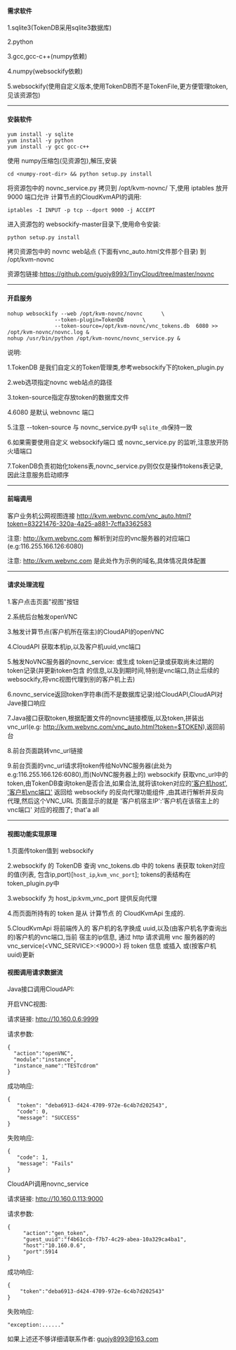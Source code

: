 #### 需求软件 ####
1.sqlite3(TokenDB采用sqlite3数据库)

2.python

3.gcc,gcc-c++(numpy依赖)

4.numpy(websockify依赖)

5.websockify(使用自定义版本,使用TokenDB而不是TokenFile,更方便管理token,见该资源包)

_ _ _

#### 安装软件 ####
```
yum install -y sqlite
yum install -y python
yum install -y gcc gcc-c++
```

使用 numpy压缩包(见资源包),解压,安装

```
cd <numpy-root-dir> && python setup.py install
```

将资源包中的 novnc_service.py 拷贝到 /opt/kvm-novnc/ 下,使用 iptables 放开 9000 端口允许
计算节点的CloudKvmAPI的调用:

```
iptables -I INPUT -p tcp --dport 9000 -j ACCEPT
```

进入资源包的 websockify-master目录下,使用命令安装:

```
python setup.py install
```

拷贝资源包中的 novnc web站点 (下面有vnc_auto.html文件那个目录) 到 /opt/kvm-novnc

资源包链接:https://github.com/guojy8993/TinyCloud/tree/master/novnc

_ _ _

#### 开启服务 ####

```
nohup websockify --web /opt/kvm-novnc/novnc      \
               --token-plugin=TokenDB      \
               --token-source=/opt/kvm-novnc/vnc_tokens.db  6080 >> /opt/kvm-novnc/novnc.log &
nohup /usr/bin/python /opt/kvm-novnc/novnc_service.py &
```

说明:

1.TokenDB 是我们自定义的Token管理类,参考websockify下的token_plugin.py

2.web选项指定novnc web站点的路径

3.token-source指定存放token的数据库文件

4.6080 是默认 webnovnc 端口

5.注意 --token-source 与 novnc_service.py中 `sqlite_db`保持一致

6.如果需要使用自定义 websockify端口 或 novnc_service.py 的监听,注意放开防火墙端口

7.TokenDB负责初始化tokens表,novnc_service.py则仅仅是操作tokens表记录,因此注意服务启动顺序

_ _ _

#### 前端调用 ####

客户业务机公网视图连接 http://kvm.webvnc.com/vnc_auto.html?token=83221476-320a-4a25-a881-7cffa3362583

注意: http://kvm.webvnc.com 解析到对应的vnc服务器的对应端口(e.g:116.255.166.126:6080)

注意: http://kvm.webvnc.com 是此处作为示例的域名,具体情况具体配置

_ _ _

#### 请求处理流程 ####
1.客户点击页面"视图"按钮

2.系统后台触发openVNC

3.触发计算节点(客户机所在宿主)的CloudAPI的openVNC

4.CloudAPI 获取本机ip,以及客户机uuid,vnc端口

5.触发NoVNC服务器的novnc_service: 或生成 token记录或获取尚未过期的token记录(并更新token包含
  的信息,以及到期时间,特别是vnc端口,防止后续的websockify,将vnc视图代理到别的客户机上去) 

6.novnc_service返回token字符串(而不是数据库记录)给CloudAPI,CloudAPI对Jave接口响应

7.Java接口获取token,根据配置文件的novnc链接模版,以及token,拼装出vnc_url(e.g:
  http://kvm.webvnc.com/vnc_auto.html?token=$TOKEN),返回前台

8.前台页面跳转vnc_url链接

9.前台页面的vnc_url请求将token传给NoVNC服务器(此处为e.g:116.255.166.126:6080),而(NoVNC服务器上的)
  websockify 获取vnc_url中的token,由TokenDB查询token是否合法,如果合法,就将该token对应的['客户机host',
  '客户机vnc端口'](列表形式) 返回给 websockify 的反向代理功能组件 ,由其进行解析并反向代理,然后这个VNC_URL
  页面显示的就是 '客户机宿主IP':'客户机在该宿主上的vnc端口' 对应的视图了; that'a all

_ _ _

#### 视图功能实现原理 ####
1.页面传token值到 websockify

2.websockify 的 TokenDB 查询 vnc_tokens.db 中的 tokens 表获取 token对应的值(列表,
  包含ip,port)[`host_ip`,`kvm_vnc_port`]; tokens的表结构在 token_plugin.py中

3.websockify 为 host_ip:kvm_vnc_port 提供反向代理

4.而页面所持有的 token 是从 计算节点 的 CloudKvmApi 生成的.

5.CloudKvmApi 将前端传入的 客户机的名字换成 uuid,以及(由客户机名字查询出的)客户机的vnc端口,当前
  宿主的ip信息, 通过 http 请求调用 vnc 服务器的的 vnc_service(<VNC_SERVICE>:<9000>) 将 token
  信息 或插入 或(按客户机uuid)更新

#### 视图调用请求数据流 ####

Java接口调用CloudAPI:

开启VNC视图:

请求链接: http://10.160.0.6:9999

请求参数:
```
{
  "action":"openVNC",
  "module":"instance",
  "instance_name":"TESTcdrom"
}
```

成功响应:

```
{
   "token": "deba6913-d424-4709-972e-6c4b7d202543", 
   "code": 0, 
   "message": "SUCCESS"
}
```

失败响应:

```
{
   "code": 1, 
   "message": "Fails"
}
```

CloudAPI调用novnc_service

请求链接: http://10.160.0.113:9000

请求参数:
```
{
     "action":"gen_token",
     "guest_uuid":"f4b61ccb-f7b7-4c29-abea-10a329ca4ba1",
     "host":"10.160.0.6",
     "port":5914
}
```

成功响应:

```
{
    "token":"deba6913-d424-4709-972e-6c4b7d202543"
}
```
失败响应:
```
"exception:......"
```

如果上述还不够详细请联系作者: guojy8993@163.com
